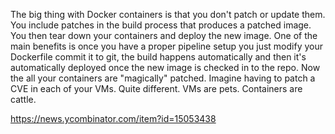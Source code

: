 The big thing with Docker containers is that you don't patch or update them.
You include patches in the build process that produces a patched image. You then tear down your containers and deploy the new image.
One of the main benefits is once you have a proper pipeline setup you just modify your Dockerfile commit it to git, the build happens automatically and then it's automatically deployed once the new image is checked in to the repo.
Now the all your containers are "magically" patched. Imagine having to patch a CVE in each of your VMs. Quite different.
VMs are pets. Containers are cattle.

https://news.ycombinator.com/item?id=15053438
